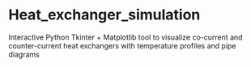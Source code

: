 # Heat_exchanger_simulation
Interactive Python Tkinter + Matplotlib tool to visualize co-current and counter-current heat exchangers with temperature profiles and pipe diagrams
